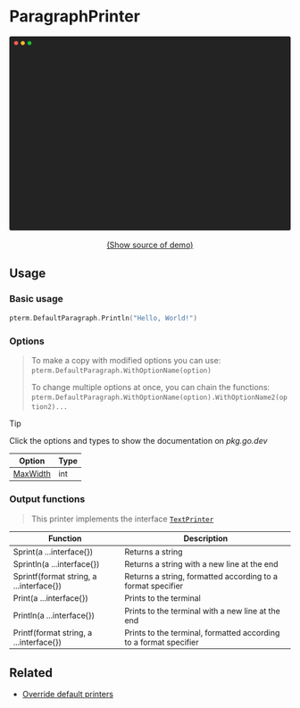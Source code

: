 # ParagraphPrinter
    
<!-- 
Replace all of the following strings with the current printer.
     paragraph Paragraph ParagraphPrinter DefaultParagraph
-->

![ParagraphPrinter Example](https://raw.githubusercontent.com/pterm/pterm/master/_examples/paragraph/animation.svg)

<p align="center"><a href="https://github.com/pterm/pterm/blob/master/_examples/paragraph/main.go" target="_blank">(Show source of demo)</a></p>


## Usage

### Basic usage

```go
pterm.DefaultParagraph.Println("Hello, World!")
```

### Options

> To make a copy with modified options you can use:
> `pterm.DefaultParagraph.WithOptionName(option)`
>
> To change multiple options at once, you can chain the functions:
> `pterm.DefaultParagraph.WithOptionName(option).WithOptionName2(option2)...`

> [!TIP]
> Click the options and types to show the documentation on _pkg.go.dev_

|Option|Type|
|------|----|
|[MaxWidth](https://pkg.go.dev/github.com/pterm/pterm#ParagraphPrinter.WithMaxWidth)|int|

### Output functions

> This printer implements the interface [`TextPrinter`](https://github.com/pterm/pterm/blob/master/interface_text_printer.go)

|Function|Description|
|------|---------|
|Sprint(a ...interface{})|Returns a string|
|Sprintln(a ...interface{})|Returns a string with a new line at the end|
|Sprintf(format string, a ...interface{})|Returns a string, formatted according to a format specifier|
|Print(a ...interface{})|Prints to the terminal|
|Println(a ...interface{})|Prints to the terminal with a new line at the end|
|Printf(format string, a ...interface{})|Prints to the terminal, formatted according to a format specifier|

## Related
- [Override default printers](docs/customizing/override-default-printer.md)